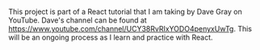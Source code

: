 

This project is part of a React tutorial that I am taking by Dave Gray on YouTube. Dave's channel can be found at https://www.youtube.com/channel/UCY38RvRIxYODO4penyxUwTg. This will be an ongoing process as I learn and practice with React.




































































